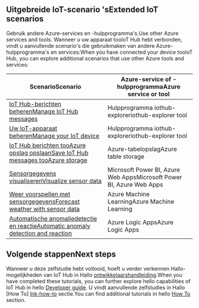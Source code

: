 ## <a name="extended-iot-scenarios"></a><span data-ttu-id="d15f9-101">Uitgebreide IoT-scenario 's</span><span class="sxs-lookup"><span data-stu-id="d15f9-101">Extended IoT scenarios</span></span>

<span data-ttu-id="d15f9-102">Gebruik andere Azure-services en -hulpprogramma's.</span><span class="sxs-lookup"><span data-stu-id="d15f9-102">Use other Azure services and tools.</span></span> <span data-ttu-id="d15f9-103">Wanneer u uw apparaat tooIoT Hub hebt verbonden, vindt u aanvullende scenario's die gebruikmaken van andere Azure-hulpprogramma's en services:</span><span class="sxs-lookup"><span data-stu-id="d15f9-103">When you have connected your device tooIoT Hub, you can explore additional scenarios that use other Azure tools and services:</span></span>

| <span data-ttu-id="d15f9-104">Scenario</span><span class="sxs-lookup"><span data-stu-id="d15f9-104">Scenario</span></span>                                                   | <span data-ttu-id="d15f9-105">Azure-service of -hulpprogramma</span><span class="sxs-lookup"><span data-stu-id="d15f9-105">Azure service or tool</span></span>              |
|----------------------------------------------------------- |------------------------------------|
| <span data-ttu-id="d15f9-106">[IoT Hub-berichten beheren][Mg_IoT_Hub_Msg]</span><span class="sxs-lookup"><span data-stu-id="d15f9-106">[Manage IoT Hub messages][Mg_IoT_Hub_Msg]</span></span>                  | <span data-ttu-id="d15f9-107">Hulpprogramma iothub-explorer</span><span class="sxs-lookup"><span data-stu-id="d15f9-107">iothub-explorer tool</span></span>               |
| <span data-ttu-id="d15f9-108">[Uw IoT-apparaat beheren][Mg_IoT_Dv]</span><span class="sxs-lookup"><span data-stu-id="d15f9-108">[Manage your IoT device][Mg_IoT_Dv]</span></span>                        | <span data-ttu-id="d15f9-109">Hulpprogramma iothub-explorer</span><span class="sxs-lookup"><span data-stu-id="d15f9-109">iothub-explorer tool</span></span>               |
| <span data-ttu-id="d15f9-110">[IoT Hub berichten tooAzure opslag opslaan][Sv_IoT_Msg_Stor]</span><span class="sxs-lookup"><span data-stu-id="d15f9-110">[Save IoT Hub messages tooAzure storage][Sv_IoT_Msg_Stor]</span></span>  | <span data-ttu-id="d15f9-111">Azure-tabelopslag</span><span class="sxs-lookup"><span data-stu-id="d15f9-111">Azure table storage</span></span>                |
| <span data-ttu-id="d15f9-112">[Sensorgegevens visualiseren][Vis_Data]</span><span class="sxs-lookup"><span data-stu-id="d15f9-112">[Visualize sensor data][Vis_Data]</span></span>                          | <span data-ttu-id="d15f9-113">Microsoft Power BI, Azure Web Apps</span><span class="sxs-lookup"><span data-stu-id="d15f9-113">Microsoft Power BI, Azure Web Apps</span></span> |
| <span data-ttu-id="d15f9-114">[Weer voorspellen met sensorgegevens][Weather_Forecast]</span><span class="sxs-lookup"><span data-stu-id="d15f9-114">[Forecast weather with sensor data][Weather_Forecast]</span></span>      | <span data-ttu-id="d15f9-115">Azure Machine Learning</span><span class="sxs-lookup"><span data-stu-id="d15f9-115">Azure Machine Learning</span></span>             |
| <span data-ttu-id="d15f9-116">[Automatische anomaliedetectie en reactie][Anomaly_Detect]</span><span class="sxs-lookup"><span data-stu-id="d15f9-116">[Automatic anomaly detection and reaction][Anomaly_Detect]</span></span> | <span data-ttu-id="d15f9-117">Azure Logic Apps</span><span class="sxs-lookup"><span data-stu-id="d15f9-117">Azure Logic Apps</span></span>                   |

## <a name="next-steps"></a><span data-ttu-id="d15f9-118">Volgende stappen</span><span class="sxs-lookup"><span data-stu-id="d15f9-118">Next steps</span></span>

<span data-ttu-id="d15f9-119">Wanneer u deze zelfstudie hebt voltooid, hoeft u verder verkennen Hallo-mogelijkheden van IoT Hub in Hallo [ontwikkelaarshandleiding][lnk-dev-guide].</span><span class="sxs-lookup"><span data-stu-id="d15f9-119">When you have completed these tutorials, you can further explore hello capabilities of IoT Hub in hello [Developer guide][lnk-dev-guide].</span></span> <span data-ttu-id="d15f9-120">U vindt aanvullende zelfstudies in Hallo [How To] [ lnk-how-to] sectie.</span><span class="sxs-lookup"><span data-stu-id="d15f9-120">You can find additional tutorials in hello [How To][lnk-how-to] section.</span></span>


[Mg_IoT_Hub_Msg]: ../articles/iot-hub/iot-hub-explorer-cloud-device-messaging.md
[Mg_IoT_Dv]: ../articles/iot-hub/iot-hub-device-management-iothub-explorer.md
[Sv_IoT_Msg_Stor]: ../articles/iot-hub/iot-hub-store-data-in-azure-table-storage.md
[Vis_Data]: ../articles/iot-hub/iot-hub-live-data-visualization-in-power-bi.md
[Weather_Forecast]: ../articles/iot-hub/iot-hub-weather-forecast-machine-learning.md
[Anomaly_Detect]: ../articles/iot-hub/iot-hub-monitoring-notifications-with-azure-logic-apps.md
[lnk-dev-guide]: ../articles/iot-hub/iot-hub-devguide.md
[lnk-how-to]: ../articles/iot-hub/iot-hub-how-to.md